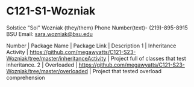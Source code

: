 # C121-S1-Wozniak
Solstice "Sol" Wozniak (they/them)
Phone Number(text)- (219)-895-8915
BSU Email: sara.wozniak@bsu.edu

Number | Package Name | Package Link | Description
1 | Inheritance Activity | https://github.com/megawyatts/C121-S23-Wozniak/tree/master/inheritanceActivity | Project full of classes that test inheritance.
2 | Overloaded | https://github.com/megawyatts/C121-S23-Wozniak/tree/master/overloaded | Project that tested overload comprehension
